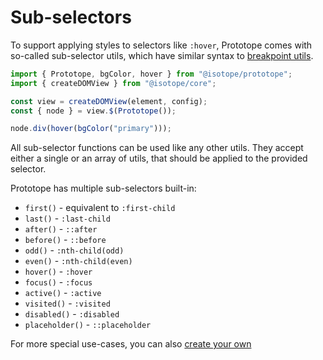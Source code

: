 # Sub-selectors

To support applying styles to selectors like `:hover`, Prototope comes with so-called sub-selector utils, which have similar syntax to [breakpoint utils](./breakpoints.md).

```javascript
import { Prototope, bgColor, hover } from "@isotope/prototope";
import { createDOMView } from "@isotope/core";

const view = createDOMView(element, config);
const { node } = view.$(Prototope());

node.div(hover(bgColor("primary")));
```

All sub-selector functions can be used like any other utils. They accept either a single or an array of utils, that should be applied to the provided selector.

Prototope has multiple sub-selectors built-in:

- `first()` - equivalent to `:first-child`
- `last()` - `:last-child`
- `after()` - `::after`
- `before()` - `::before`
- `odd()` - `:nth-child(odd)`
- `even()` - `:nth-child(even)`
- `hover()` - `:hover`
- `focus()` - `:focus`
- `active()` - `:active`
- `visited()` - `:visited`
- `disabled()` - `:disabled`
- `placeholder()` - `::placeholder`

For more special use-cases, you can also [create your own](./customizations.md)
